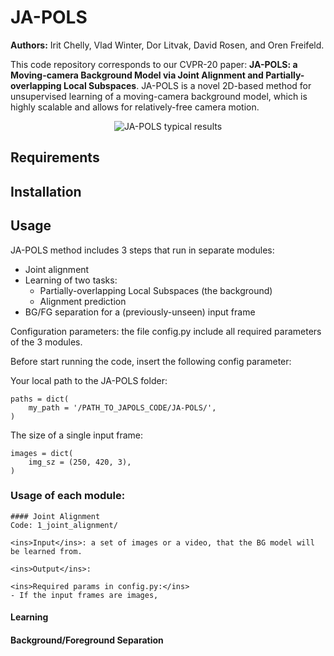 

# JA-POLS

**Authors:** Irit Chelly, Vlad Winter, Dor Litvak, David Rosen, and Oren Freifeld.

This code repository corresponds to our CVPR-20 paper: **JA-POLS: a Moving-camera Background Model via Joint Alignment and Partially-overlapping Local Subspaces**.
JA-POLS is a novel 2D-based method for unsupervised learning of a moving-camera background model, which is highly scalable and allows for relatively-free camera motion.
<br>
<p align="center">
<img src="https://drive.google.com/drive/folders/1fnME3gYM-WvwGps08tWT00ZT6VlWBxfz?ths=true" alt="JA-POLS typical results">
</p>

## Requirements

## Installation

## Usage
JA-POLS method includes 3 steps that run in separate modules:
- Joint alignment
- Learning of two tasks:
    - Partially-overlapping Local Subspaces (the background)
    - Alignment prediction
- BG/FG separation for a (previously-unseen) input frame 

Configuration parameters: the file config.py include all required parameters of the 3 modules.

Before start running the code, insert the following config parameter:

Your local path to the JA-POLS folder:
```
paths = dict(
    my_path = '/PATH_TO_JAPOLS_CODE/JA-POLS/',
)
```

The size of a single input frame:
```
images = dict(
    img_sz = (250, 420, 3),
)
```
### Usage of each module:

    #### Joint Alignment
    Code: 1_joint_alignment/

    <ins>Input</ins>: a set of images or a video, that the BG model will be learned from.

    <ins>Output</ins>:

    <ins>Required params in config.py:</ins>
    - If the input frames are images, 


#### Learning

#### Background/Foreground Separation
